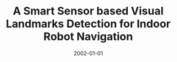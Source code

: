---
title: "A Smart Sensor based Visual Landmarks Detection for Indoor Robot Navigation"
collection: publications
permalink: /publication/2002-01-01-A-Smart-Sensor-based-Visual-Landmarks-Detection-for-Indoor-Robot-Navigation
date: 2002-01-01
venue: 'the proceedings of Proc. IEEE Int. Conf. on Pattern Recognition (ICPR&apos;02)'
citation: ' N. Arana,  F. Lerasle,  M. Briot,  C. Lemaire,  J.B. Hayet, &quot;A Smart Sensor based Visual Landmarks Detection for Indoor Robot Navigation.&quot; the proceedings of Proc. IEEE Int. Conf. on Pattern Recognition (ICPR&amp;apos;02), 2002.'
---